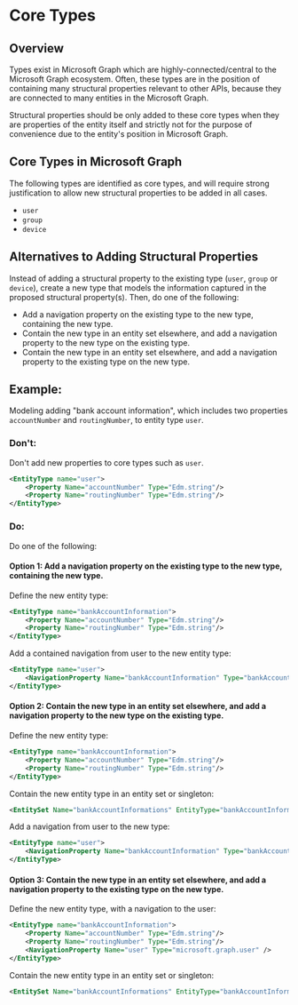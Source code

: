 # Core Types

## Overview

Types exist in Microsoft Graph which are highly-connected/central to the Microsoft Graph ecosystem. Often, these types are in the position of containing many structural properties relevant to other APIs, because they are connected to many entities in the Microsoft Graph.

Structural properties should be only added to these core types when they are properties of the entity itself and strictly not for the purpose of convenience due to the entity's position in Microsoft Graph.

## Core Types in Microsoft Graph

The following types are identified as core types, and will require strong justification to allow new structural properties to be added in all cases.

- ```user```
- ```group```
- ```device```

## Alternatives to Adding Structural Properties

Instead of adding a structural property to the existing type (`user`, `group` or `device`), create a new type that models the information captured in the proposed structural property(s).
Then, do one of the following:
- Add a navigation property on the existing type to the new type, containing the new type.
- Contain the new type in an entity set elsewhere, and add a navigation property to the new type on the existing type.
- Contain the new type in an entity set elsewhere, and add a navigation property to the existing type on the new type.

## Example:

Modeling adding "bank account information", which includes two properties `accountNumber` and `routingNumber`, to entity type ```user```.

### Don't:

Don't add new properties to core types such as `user`.

```xml
<EntityType name="user">
    <Property Name="accountNumber" Type="Edm.string"/>
    <Property Name="routingNumber" Type="Edm.string"/>
</EntityType>
```

### Do:

Do one of the following:

#### Option 1: Add a navigation property on the existing type to the new type, containing the new type.

Define the new entity type:
```xml
<EntityType name="bankAccountInformation">
    <Property Name="accountNumber" Type="Edm.string"/>
    <Property Name="routingNumber" Type="Edm.string"/>
</EntityType>
```

Add a contained navigation from user to the new entity type:
```xml
<EntityType name="user">
    <NavigationProperty Name="bankAccountInformation" Type="bankAccountInformation" ContainsTarget="true"/>
</EntityType>
```

#### Option 2: Contain the new type in an entity set elsewhere, and add a navigation property to the new type on the existing type.

Define the new entity type:
```xml
<EntityType name="bankAccountInformation">
    <Property Name="accountNumber" Type="Edm.string"/>
    <Property Name="routingNumber" Type="Edm.string"/>
</EntityType>
```

Contain the new entity type in an entity set or singleton:
```xml
<EntitySet Name="bankAccountInformations" EntityType="bankAccountInformation">
```

Add a navigation from user to the new type:
```xml
<EntityType name="user">
    <NavigationProperty Name="bankAccountInformation" Type="bankAccountInformation" />
</EntityType>
```

#### Option 3: Contain the new type in an entity set elsewhere, and add a navigation property to the existing type on the new type.

Define the new entity type, with a navigation to the user:
```xml
<EntityType name="bankAccountInformation">
    <Property Name="accountNumber" Type="Edm.string"/>
    <Property Name="routingNumber" Type="Edm.string"/>
    <NavigationProperty Name="user" Type="microsoft.graph.user" />
</EntityType>
```

Contain the new entity type in an entity set or singleton:
```xml
<EntitySet Name="bankAccountInformations" EntityType="bankAccountInformation">
```
